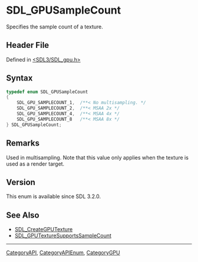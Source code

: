 # SDL_GPUSampleCount

Specifies the sample count of a texture.

## Header File

Defined in [<SDL3/SDL_gpu.h>](https://github.com/libsdl-org/SDL/blob/main/include/SDL3/SDL_gpu.h)

## Syntax

```c
typedef enum SDL_GPUSampleCount
{
    SDL_GPU_SAMPLECOUNT_1,  /**< No multisampling. */
    SDL_GPU_SAMPLECOUNT_2,  /**< MSAA 2x */
    SDL_GPU_SAMPLECOUNT_4,  /**< MSAA 4x */
    SDL_GPU_SAMPLECOUNT_8   /**< MSAA 8x */
} SDL_GPUSampleCount;
```

## Remarks

Used in multisampling. Note that this value only applies when the texture
is used as a render target.

## Version

This enum is available since SDL 3.2.0.

## See Also

- [SDL_CreateGPUTexture](SDL_CreateGPUTexture)
- [SDL_GPUTextureSupportsSampleCount](SDL_GPUTextureSupportsSampleCount)






----
[CategoryAPI](CategoryAPI), [CategoryAPIEnum](CategoryAPIEnum), [CategoryGPU](CategoryGPU)

